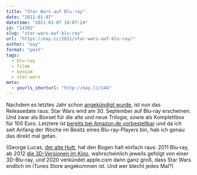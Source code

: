 ```yaml
---
title: "Star Wars auf Blu-ray"
date: "2011-01-07"
datetime: "2011-01-07 18:07:24"
id: "14702"
slug: "star-wars-auf-blu-ray"
url: "https://eay.cc/2011/star-wars-auf-blu-ray/"
author: "eay"
format: "post"
tags:
  - blu-ray
  - filme
  - konsum
  - star-wars
meta:
  - yourls_shorturl: "http://eay.li/144"
---
```


Nachdem es letztes Jahr schon [angekündigt wurde](http://twitter.com/#!/starwars/statuses/21160185469), ist nun das Releasedate raus: Star Wars wird am 30. September auf Blu-ray erscheinen. Und zwar als Boxset für die alte und neue Trilogie, sowie als Komplettbox für 100 Euro. Letztere ist [bereits bei Amazon.de vorbestellbar](http://amzn.to/hJx0E6) und da ich seit Anfang der Woche im Besitz eines Blu-ray-Players bin, hab ich genau das direkt mal getan.

(George Lucas, [der alte Hutt](//eay.cc/2008/georgelucas/), hat den Bogen halt einfach raus: 2011 Blu-ray, ab 2012 [die 3D-Versionen im Kino](//eay.cc/2010/star-wars-in-3d/), wahrscheinlich jeweils gefolgt von einer 3D-Blu-ray, und 2020 verkündet apple.com dann ganz groß, dass Star Wars endlich im iTunes Store angekommen ist. Und wer blecht jedes Mal?)
